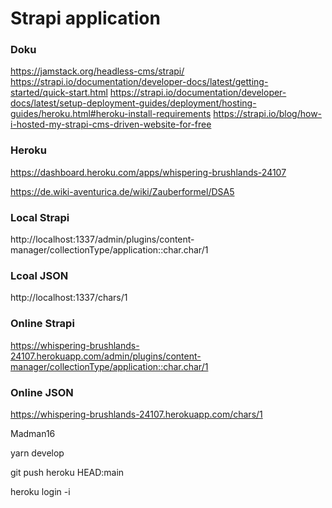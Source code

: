 # Strapi application

### Doku
https://jamstack.org/headless-cms/strapi/
https://strapi.io/documentation/developer-docs/latest/getting-started/quick-start.html
https://strapi.io/documentation/developer-docs/latest/setup-deployment-guides/deployment/hosting-guides/heroku.html#heroku-install-requirements
https://strapi.io/blog/how-i-hosted-my-strapi-cms-driven-website-for-free

### Heroku
https://dashboard.heroku.com/apps/whispering-brushlands-24107

https://de.wiki-aventurica.de/wiki/Zauberformel/DSA5

###  Local Strapi
http://localhost:1337/admin/plugins/content-manager/collectionType/application::char.char/1

### Lcoal JSON
http://localhost:1337/chars/1

### Online Strapi
https://whispering-brushlands-24107.herokuapp.com/admin/plugins/content-manager/collectionType/application::char.char/1

### Online JSON  
https://whispering-brushlands-24107.herokuapp.com/chars/1



Madman16

yarn develop

git push heroku HEAD:main

heroku login -i
